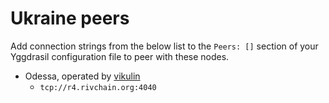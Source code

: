 # Ukraine peers

Add connection strings from the below list to the `Peers: []` section of your
Yggdrasil configuration file to peer with these nodes.

* Odessa, operated by [vikulin](https://github.com/vikulin)
  * `tcp://r4.rivchain.org:4040`
